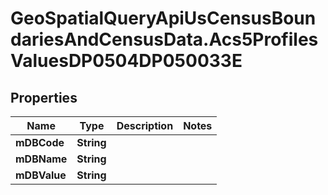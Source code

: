 # GeoSpatialQueryApiUsCensusBoundariesAndCensusData.Acs5ProfilesValuesDP0504DP050033E

## Properties

Name | Type | Description | Notes
------------ | ------------- | ------------- | -------------
**mDBCode** | **String** |  | 
**mDBName** | **String** |  | 
**mDBValue** | **String** |  | 


